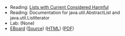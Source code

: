 * Reading: [Lists with Current Considered Harmful](http://csis.pace.edu/~bergin/papers/ListsWithCurrent.html)
* Reading: Documentation for java.util.AbstractList and java.util.ListIterator
* Lab: (None)
* [EBoard](../eboards/24.md) 
  ([Source](../eboards/24.md))
  ([HTML](../eboards/24.html))
  ([PDF](../eboards/24.pdf))
